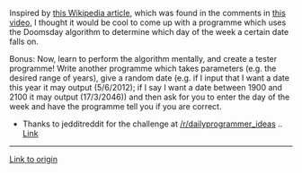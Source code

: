 Inspired by [this Wikipedia article](http://en.wikipedia.org/wiki/Doomsday_rule), which was found in the comments in [this video](http://www.reddit.com/r/videos/comments/rrx9a/15_year_old_plays_dubstep_song_on_the_piano_after/c486ph7), I thought it would be cool to come up with a programme which uses the Doomsday algorithm to determine which day of the week a certain date falls on.

Bonus: Now, learn to perform the algorithm mentally, and create a tester programme! Write another programme which takes parameters (e.g. the desired range of years), give a random date (e.g. if I input that I want a date this year it may output (5/6/2012); if I say I want a date between 1900 and 2100 it may output (17/3/2046)) and then ask for you to enter the day of the week and have the programme tell you if you are correct.

* Thanks to jedditreddit for the challenge at [/r/dailyprogrammer_ideas](/r/dailyprogrammer_ideas)  .. [Link](http://www.reddit.com/r/dailyprogrammer_ideas/comments/rsawk/intermediate_calculate_on_which_day_of_the_week_a/)

---

[Link to origin](https://www.reddit.com/r/dailyprogrammer/sq3q0)